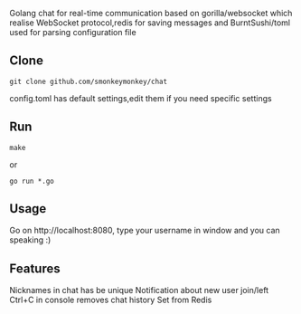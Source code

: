 Golang chat for real-time communication based on gorilla/websocket which realise WebSocket protocol,redis for saving messages and BurntSushi/toml used for parsing configuration file
## Clone 
```
git clone github.com/smonkeymonkey/chat
```
config.toml has default settings,edit them if you need specific settings

## Run 
```
make
```
or
```
go run *.go
```

## Usage
Go on http://localhost:8080, type your username in window and you can speaking :)

## Features
Nicknames in chat has be unique
Notification about new user join/left
Ctrl+C in console removes chat history Set from Redis
